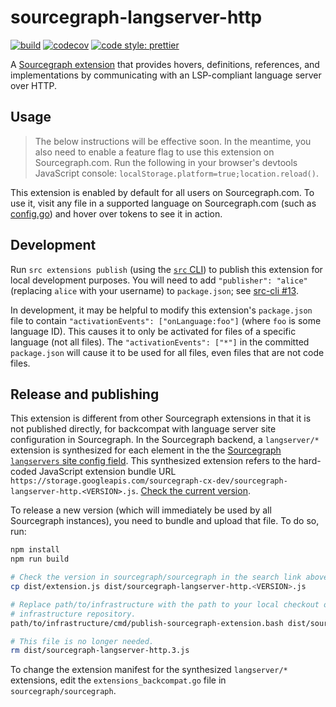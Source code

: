 # sourcegraph-langserver-http

[![build](https://travis-ci.org/sourcegraph/sourcegraph-langserver-http.svg?branch=master)](https://travis-ci.org/sourcegraph/sourcegraph-langserver-http)
[![codecov](https://codecov.io/gh/sourcegraph/sourcegraph-langserver-http/branch/master/graph/badge.svg?token=c3KpMf1MaY)](https://codecov.io/gh/sourcegraph/sourcegraph-langserver-http)
[![code style: prettier](https://img.shields.io/badge/code_style-prettier-ff69b4.svg)](https://github.com/prettier/prettier)

A [Sourcegraph extension](https://github.com/sourcegraph/sourcegraph-extension-api) that provides hovers, definitions, references, and implementations by communicating with an LSP-compliant language server over HTTP.

## Usage

> The below instructions will be effective soon. In the meantime, you also need to enable a feature flag to use this extension on Sourcegraph.com. Run the following in your browser's devtools JavaScript console: `localStorage.platform=true;location.reload()`.

This extension is enabled by default for all users on Sourcegraph.com. To use it, visit any file in a supported language on Sourcegraph.com (such as [config.go](https://sourcegraph.com/github.com/theupdateframework/notary@master/-/blob/cmd/notary-server/config.go)) and hover over tokens to see it in action.

## Development

Run `src extensions publish` (using the [`src` CLI](https://github.com/sourcegraph/src-cli)) to publish this extension for local development purposes. You will need to add `"publisher": "alice"` (replacing `alice` with your username) to `package.json`; see [src-cli #13](https://github.com/sourcegraph/src-cli/issues/13).

In development, it may be helpful to modify this extension's `package.json` file to contain `"activationEvents": ["onLanguage:foo"]` (where `foo` is some language ID). This causes it to only be activated for files of a specific language (not all files). The `"activationEvents": ["*"]` in the committed `package.json` will cause it to be used for all files, even files that are not code files.

## Release and publishing

This extension is different from other Sourcegraph extensions in that it is not published directly, for backcompat with language server site configuration in Sourcegraph. In the Sourcegraph backend, a `langserver/*` extension is synthesized for each element in the the [Sourcegraph `langservers` site config field](https://about.sourcegraph.com/docs/config/site/#langservers-array). This synthesized extension refers to the hard-coded JavaScript extension bundle URL `https://storage.googleapis.com/sourcegraph-cx-dev/sourcegraph-langserver-http.<VERSION>.js`. [Check the current version](https://sourcegraph.com/search?q=repo:%5Egithub%5C.com/sourcegraph/sourcegraph%24+sourcegraph-langserver-http).

To release a new version (which will immediately be used by all Sourcegraph instances), you need to bundle and upload that file. To do so, run:

```bash
npm install
npm run build

# Check the version in sourcegraph/sourcegraph in the search link above.
cp dist/extension.js dist/sourcegraph-langserver-http.<VERSION>.js

# Replace path/to/infrastructure with the path to your local checkout of the Sourcegraph internal
# infrastructure repository.
path/to/infrastructure/cmd/publish-sourcegraph-extension.bash dist/sourcegraph-langserver-http.<VERSION>.js

# This file is no longer needed.
rm dist/sourcegraph-langserver-http.3.js
```

To change the extension manifest for the synthesized `langserver/*` extensions, edit the `extensions_backcompat.go` file in `sourcegraph/sourcegraph`.
